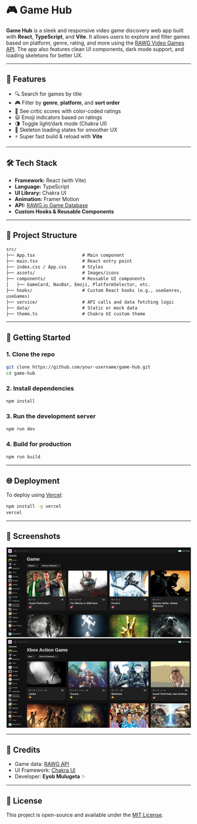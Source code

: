 # 🎮 Game Hub

**Game Hub** is a sleek and responsive video game discovery web app built with **React**, **TypeScript**, and **Vite**. It allows users to explore and filter games based on platform, genre, rating, and more using the [RAWG Video Games API](https://rawg.io/apidocs). The app also features clean UI components, dark mode support, and loading skeletons for better UX.

---

## 🧠 Features

- 🔍 Search for games by title
- 🎮 Filter by **genre**, **platform**, and **sort order**
- 🧮 See critic scores with color-coded ratings
- 😃 Emoji indicators based on ratings
- 🌗 Toggle light/dark mode (Chakra UI)
- 🔄 Skeleton loading states for smoother UX
- ⚡ Super fast build & reload with **Vite**

---

## 🛠 Tech Stack

- **Framework:** React (with Vite)
- **Language:** TypeScript
- **UI Library:** Chakra UI
- **Animation:** Framer Motion
- **API:** [RAWG.io Game Database](https://rawg.io)
- **Custom Hooks & Reusable Components**

---

## 📁 Project Structure

```
src/
├── App.tsx                  # Main component
├── main.tsx                 # React entry point
├── index.css / App.css      # Styles
├── assets/                  # Images/icons
├── components/              # Reusable UI components
│   ├── GameCard, NavBar, Emoji, PlatformSelector, etc.
├── hooks/                   # Custom React hooks (e.g., useGenres, useGames)
├── service/                 # API calls and data fetching logic
├── data/                    # Static or mock data
├── theme.ts                 # Chakra UI custom theme
```

---

## 🚀 Getting Started

### 1. Clone the repo
```bash
git clone https://github.com/your-username/game-hub.git
cd game-hub
```

### 2. Install dependencies
```bash
npm install
```

### 3. Run the development server
```bash
npm run dev
```

### 4. Build for production
```bash
npm run build
```

---

## 🌐 Deployment

To deploy using [Vercel](https://vercel.com):

```bash
npm install -g vercel
vercel
```

---

## 📸 Screenshots

![Game Hub UI](/screenshots/Screenshot-0.png)
![Game Hub UI](./screenshots/Screenshot-1.png)

---

## 📌 Credits

- Game data: [RAWG API](https://rawg.io/apidocs)
- UI Framework: [Chakra UI](https://chakra-ui.com/)
- Developer: **Eyob Mulugeta** ✨

---

## 📝 License

This project is open-source and available under the [MIT License](LICENSE).
